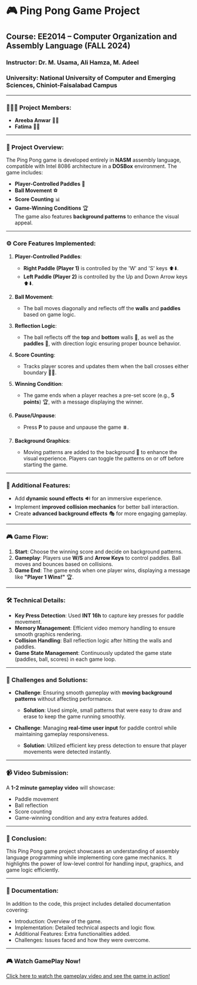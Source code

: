# 🎮 Ping Pong Game Project

## Course: EE2014 – Computer Organization and Assembly Language (FALL 2024)  
### Instructor: Dr. M. Usama, Ali Hamza, M. Adeel  
### University: National University of Computer and Emerging Sciences, Chiniot-Faisalabad Campus  

---

### 🧑‍🤝‍🧑 Project Members:
- **Areeba Anwar** 👩‍💻
- **Fatima** 👩‍💻

---

### 🏓 Project Overview:
The Ping Pong game is developed entirely in **NASM** assembly language, compatible with Intel 8086 architecture in a **DOSBox** environment. The game includes:
- **Player-Controlled Paddles** 🏓
- **Ball Movement** ⚽
- **Score Counting** 📊
- **Game-Winning Conditions** 🏆  
The game also features **background patterns** to enhance the visual appeal.

---

### ⚙️ Core Features Implemented:

1. **Player-Controlled Paddles**:  
   - **Right Paddle (Player 1)** is controlled by the 'W' and 'S' keys ⬆️⬇️.  
   - **Left Paddle (Player 2)** is controlled by the Up and Down Arrow keys ⬆️⬇️.

2. **Ball Movement**:  
   - The ball moves diagonally and reflects off the **walls** and **paddles** based on game logic.

3. **Reflection Logic**:  
   - The ball reflects off the **top** and **bottom** walls 🏰, as well as the **paddles** 🏓, with direction logic ensuring proper bounce behavior.

4. **Score Counting**:  
   - Tracks player scores and updates them when the ball crosses either boundary 🚶‍♂️.

5. **Winning Condition**:  
   - The game ends when a player reaches a pre-set score (e.g., **5 points**) 🏆, with a message displaying the winner.

6. **Pause/Unpause**:  
   - Press **P** to pause and unpause the game ⏸️.

7. **Background Graphics**:  
   - Moving patterns are added to the background 🎨 to enhance the visual experience. Players can toggle the patterns on or off before starting the game.

---

### 🌟 Additional Features:
- Add **dynamic sound effects** 🔊 for an immersive experience.
- Implement **improved collision mechanics** for better ball interaction.
- Create **advanced background effects** 🎭 for more engaging gameplay.

---

### 🎮 Game Flow:
1. **Start**: Choose the winning score and decide on background patterns.  
2. **Gameplay**: Players use **W/S** and **Arrow Keys** to control paddles. Ball moves and bounces based on collisions.  
3. **Game End**: The game ends when one player wins, displaying a message like **"Player 1 Wins!"** 🏆.

---

### 🛠️ Technical Details:
- **Key Press Detection**: Used **INT 16h** to capture key presses for paddle movement.
- **Memory Management**: Efficient video memory handling to ensure smooth graphics rendering.
- **Collision Handling**: Ball reflection logic after hitting the walls and paddles.
- **Game State Management**: Continuously updated the game state (paddles, ball, scores) in each game loop.

---

### 🧩 Challenges and Solutions:

- **Challenge**: Ensuring smooth gameplay with **moving background patterns** without affecting performance.
  - **Solution**: Used simple, small patterns that were easy to draw and erase to keep the game running smoothly.

- **Challenge**: Managing **real-time user input** for paddle control while maintaining gameplay responsiveness.
  - **Solution**: Utilized efficient key press detection to ensure that player movements were detected instantly.

---

### 📹 Video Submission:
A **1-2 minute gameplay video** will showcase:
- Paddle movement
- Ball reflection
- Score counting
- Game-winning condition and any extra features added.

---

### 🎉 Conclusion:
This Ping Pong game project showcases an understanding of assembly language programming while implementing core game mechanics. It highlights the power of low-level control for handling input, graphics, and game logic efficiently.

---

### 📜 Documentation:
In addition to the code, this project includes detailed documentation covering:
- Introduction: Overview of the game.
- Implementation: Detailed technical aspects and logic flow.
- Additional Features: Extra functionalities added.
- Challenges: Issues faced and how they were overcome.

---

### 🎮 Watch GamePlay Now!
[Click here to watch the gameplay video and see the game in action!](https://go.screenpal.com/watch/cZl6YdnnwPe)
